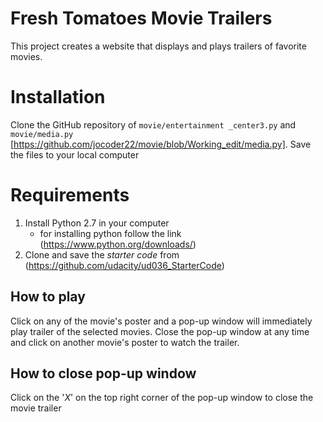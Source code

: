 # Fresh Tomatoes Movie Trailers
This project creates a website that displays and plays trailers of favorite movies. 

# Installation
Clone the GitHub repository of `movie/entertainment _center3.py` and `movie/media.py` [https://github.com/jocoder22/movie/blob/Working_edit/media.py]. Save the files to your local computer

# Requirements
  1. Install Python 2.7 in your computer
      - for installing python follow the link (https://www.python.org/downloads/)
  2. Clone and save the _starter code_ from (https://github.com/udacity/ud036_StarterCode)

## How to play
Click on any of the movie's poster and a pop-up window will immediately play trailer of the selected movies. Close the pop-up window at any time and click on another movie's poster to watch the trailer.

## How to close pop-up window
Click on the '_X_' on the top right corner of the pop-up window to close the movie trailer
